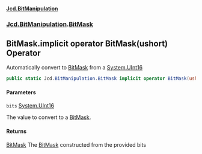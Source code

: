 #### [Jcd.BitManipulation](index.md 'index')

### [Jcd.BitManipulation](Jcd.BitManipulation 'Jcd.BitManipulation').[BitMask](Jcd.BitManipulation.BitMask 'Jcd.BitManipulation.BitMask')

## BitMask.implicit operator BitMask(ushort) Operator

Automatically convert to [BitMask](Jcd.BitManipulation.BitMask 'Jcd.BitManipulation.BitMask') from a [System.UInt16](https://docs.microsoft.com/en-us/dotnet/api/System.UInt16 'System.UInt16')

```csharp
public static Jcd.BitManipulation.BitMask implicit operator BitMask(ushort bits);
```

#### Parameters

<a name='Jcd.BitManipulation.BitMask.op_ImplicitJcd.BitManipulation.BitMask(ushort).bits'></a>

`bits` [System.UInt16](https://docs.microsoft.com/en-us/dotnet/api/System.UInt16 'System.UInt16')

The value to convert to a [BitMask](Jcd.BitManipulation.BitMask 'Jcd.BitManipulation.BitMask').

#### Returns

[BitMask](Jcd.BitManipulation.BitMask 'Jcd.BitManipulation.BitMask')
The [BitMask](Jcd.BitManipulation.BitMask 'Jcd.BitManipulation.BitMask') constructed from the provided bits